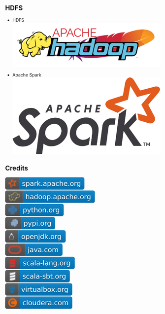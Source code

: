 HDFS
----
- HDFS
![image](https://github.com/RajaniCode/S/blob/main/Reference/Logos/Hadoop.svg?raw=true)

- Apache Spark
![image](https://github.com/RajaniCode/S/blob/main/Reference/Logos/Spark.svg?raw=true)

Credits
-------
[![image](
https://github.com/RajaniCode/S/blob/main/Reference/Badges/HDFS/spark.apache.org.svg?raw=true)](https://spark.apache.org)  
[![image](
https://github.com/RajaniCode/S/blob/main/Reference/Badges/HDFS/hadoop.apache.org.svg?raw=true)](https://hadoop.apache.org)  
[![image](
https://github.com/RajaniCode/S/blob/main/Reference/Badges/HDFS/python.org.svg?raw=true)](https://python.org)  
[![image](
https://github.com/RajaniCode/S/blob/main/Reference/Badges/HDFS/pypi.org.svg?raw=true)](https://pypi.org)  
[![image](
https://github.com/RajaniCode/S/blob/main/Reference/Badges/HDFS/openjdk.org.svg?raw=true)](https://openjdk.org)  
[![image](
https://github.com/RajaniCode/S/blob/main/Reference/Badges/HDFS/java.com.svg?raw=true)](https://java.com)    
[![image](
https://github.com/RajaniCode/S/blob/main/Reference/Badges/HDFS/scala-lang.org.svg?raw=true)](https://scala-lang.org)    
[![image](
https://github.com/RajaniCode/S/blob/main/Reference/Badges/HDFS/scala-sbt.org.svg?raw=true)](https://scala-sbt.org)    
[![image](
https://github.com/RajaniCode/S/blob/main/Reference/Badges/HDFS/virtualbox.org.svg?raw=true)](https://virtualbox.org)    
[![image](
https://github.com/RajaniCode/S/blob/main/Reference/Badges/HDFS/cloudera.com.svg?raw=true)](https://cloudera.com)    
